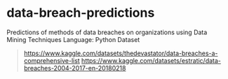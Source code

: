 # data-breach-predictions
Predictions of methods of data breaches on organizations using Data Mining Techniques
Language: Python
Dataset
> https://www.kaggle.com/datasets/thedevastator/data-breaches-a-comprehensive-list
> https://www.kaggle.com/datasets/estratic/data-breaches-2004-2017-en-20180218
